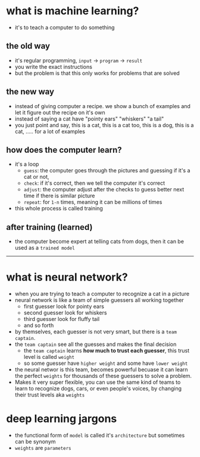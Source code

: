 # what is machine learning?
- it's to teach a computer to do something 

## the old way
- it's regular programming, `input` -> `program` -> `result`
- you write the exact instructions 
- but the problem is that this only works for problems that are solved

## the new way
- instead of giving computer a recipe. we show a bunch of examples and let it figure out the recipe on it's own
- instead of saying a cat have "pointy ears" "whiskers" "a tail"
- you just point and say, this is a cat, this is a cat too, this is a dog, this is a cat, ..... for a lot of examples

## how does the computer learn?
- it's a loop
  - `guess`: the computer goes through the pictures and guessing if it's a cat or not,
  - `check`: if it's correct, then we tell the computer it's correct
  - `adjust`: the computer adjust after the checks to guess better next time if there is similar picture
  - `repeat`: for `1-n` times, meaning it can be millions of times
- this whole process is called training

## after training (learned)
- the computer become expert at telling cats from dogs, then it can be used as a `trained model`

---

# what is neural network?
- when you are trying to teach a computer to recognize a cat in a picture
- neural network is like a team of simple guessers all working together
  - first guesser look for pointy ears
  - second guesser look for whiskers
  - third guesser look for fluffy tail
  - and so forth 
- by themselves, each guesser is not very smart, but there is a `team captain`.
- the `team captain` see all the guesses and makes the final decision
  - the `team captain` learns **how much to trust each guesser**, this trust level is called `weight`
  - so some guesser have `higher weight` and some have `lower weight`
- the neural networ is this team, becomes powerful becuase it can learn the perfect `weights` for thousands of these guessers to solve a problem. 
- Makes it very super flexible, you can use the same kind of teams to learn to recognize dogs, cars, or even people's voices, by changing their trust levels aka `weights`

# deep learning jargons
- the functional form of `model` is called it's `architecture` but sometimes can be synonym
- `weights` are `parameters`

